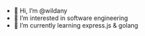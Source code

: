 - 👋 Hi, I’m @wildany
- 👀 I’m interested in software engineering
- 🌱 I’m currently learning express.js & golang

<!---
wildany/wildany is a ✨ special ✨ repository because its `README.md` (this file) appears on your GitHub profile.
You can click the Preview link to take a look at your changes.
--->
